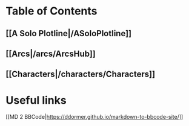 # Table of Contents

## [[A Solo Plotline|/ASoloPlotline]]

## [[Arcs|/arcs/ArcsHub]]

## [[Characters|/characters/Characters]]

# Useful links

[[MD 2 BBCode|https://ddormer.github.io/markdown-to-bbcode-site/]]